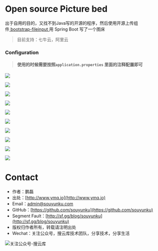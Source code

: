 # Open source Picture bed

出于自用的目的，又找不到Java写的开源的程序，然后使用开源上传组件[ bootstrap-fileinput ](https://github.com/kartik-v/bootstrap-fileinput/)用 Spring Boot 写了一个图床

> 目前支持：七牛云，阿里云


### Configuration

> #### 使用的时候需要按照`application.properties` 里面的注释配置即可

![](https://raw.githubusercontent.com/souyunku/file-manager/master/doc/index-0.png)


![](https://raw.githubusercontent.com/souyunku/file-manager/master/doc/index-1.png)


![](https://raw.githubusercontent.com/souyunku/file-manager/master/doc/index-2.png)


![](https://raw.githubusercontent.com/souyunku/file-manager/master/doc/index-3.png)


![](https://raw.githubusercontent.com/souyunku/file-manager/master/doc/index-4.png)


![](https://raw.githubusercontent.com/souyunku/file-manager/master/doc/index-5.png)


![](https://raw.githubusercontent.com/souyunku/file-manager/master/doc/index-6.png)


![](https://raw.githubusercontent.com/souyunku/file-manager/master/doc/index-7.png)


![](https://raw.githubusercontent.com/souyunku/file-manager/master/doc/index-8.png)


![](https://raw.githubusercontent.com/souyunku/file-manager/master/doc/index-9.png)

# Contact

 - 作者：鹏磊  
 - 出处：[http://www.ymq.io](http://www.ymq.io)  
 - Email：[admin@souyunku.com](admin@souyunku.com)  
 - GitHub：[https://github.com/souyunku](https://github.com/souyunku)  
 - Segment Fault：[http://sf.gg/blog/souyunku](http://sf.gg/blog/souyunku)  
 - 版权归作者所有，转载请注明出处
 - Wechat：关注公众号，搜云库技术团队，分享技术，分享生活
 
![关注公众号-搜云库](http://www.ymq.io/images/souyunku.png "搜云库")


